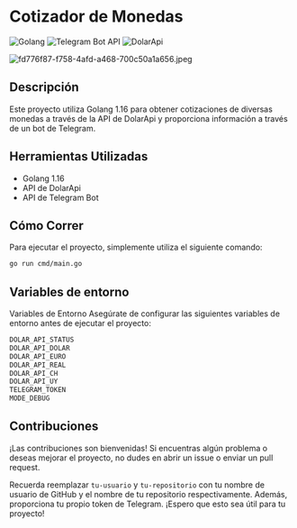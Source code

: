 # Cotizador de Monedas

![Golang](https://img.shields.io/badge/Golang-1.16-blue?style=flat-square&logo=go)
![Telegram Bot API](https://img.shields.io/badge/Telegram%20Bot%20API-Latest-blue?style=flat-square&logo=telegram)
![DolarApi](https://img.shields.io/badge/DolarApi-Latest-blue?style=flat-square)

![fd776f87-f758-4afd-a468-700c50a1a656.jpeg](..%2F..%2F..%2FDownloads%2Ffd776f87-f758-4afd-a468-700c50a1a656.jpeg)



## Descripción

Este proyecto utiliza Golang 1.16 para obtener cotizaciones de diversas monedas a través de la API de DolarApi y proporciona información a través de un bot de Telegram.

## Herramientas Utilizadas

- Golang 1.16
- API de DolarApi
- API de Telegram Bot


## Cómo Correr

Para ejecutar el proyecto, simplemente utiliza el siguiente comando:

```bash
go run cmd/main.go
```

## Variables de entorno
Variables de Entorno
Asegúrate de configurar las siguientes variables de entorno antes de ejecutar el proyecto:

```bash
DOLAR_API_STATUS
DOLAR_API_DOLAR
DOLAR_API_EURO
DOLAR_API_REAL
DOLAR_API_CH
DOLAR_API_UY
TELEGRAM_TOKEN
MODE_DEBUG
```

## Contribuciones
¡Las contribuciones son bienvenidas! Si encuentras algún problema o deseas mejorar el proyecto, no dudes en abrir un issue o enviar un pull request.

Recuerda reemplazar `tu-usuario` y `tu-repositorio` con tu nombre de usuario de GitHub y el nombre de tu repositorio respectivamente. Además, proporciona tu propio token de Telegram. ¡Espero que esto sea útil para tu proyecto!
